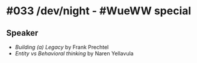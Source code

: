 # #033 /dev/night - #WueWW special

## Speaker

- _Building (a) Legacy_ by Frank Prechtel
- _Entity vs Behavioral thinking_ by Naren Yellavula
